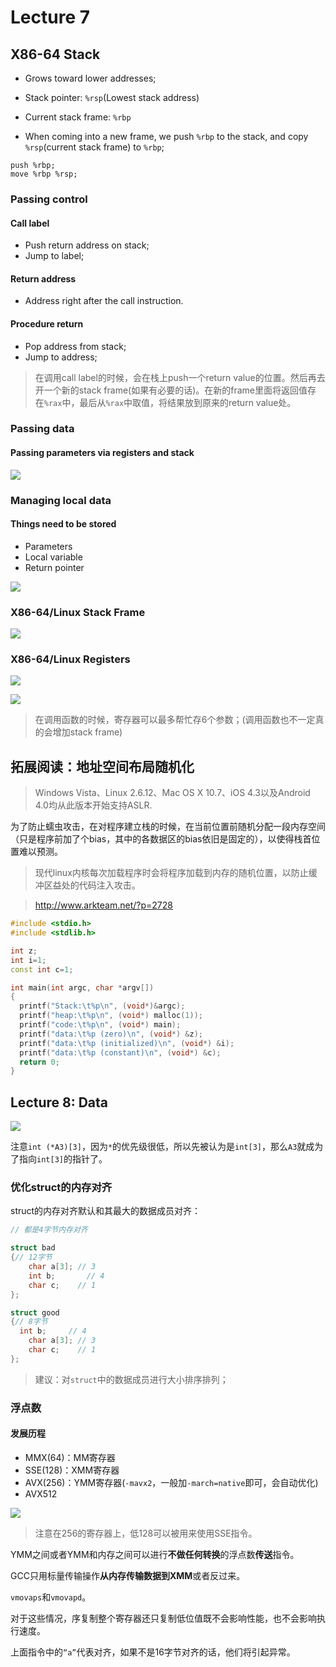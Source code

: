 # Lecture 7

## X86-64 Stack

- Grows toward lower addresses;
- Stack pointer: `%rsp`(Lowest stack address)

- Current stack frame: `%rbp`
- When coming into a new frame, we push `%rbp` to the stack, and copy `%rsp`(current stack frame) to `%rbp`;

```assembly
push %rbp;
move %rbp %rsp;
```

### Passing control

#### Call label

- Push return address on stack;
- Jump to label;

#### Return address

- Address right after the call instruction.

#### Procedure return

- Pop address from stack;
- Jump to address;

> 在调用call label的时候，会在栈上push一个return value的位置。然后再去开一个新的stack frame(如果有必要的话)。在新的frame里面将返回值存在`%rax`中，最后从`%rax`中取值，将结果放到原来的return value处。

### Passing data

#### Passing parameters via registers and stack

![](https://i.loli.net/2019/04/24/5cbfc4ecd8175.png)



### Managing local data

#### Things need to be stored

- Parameters
- Local variable
- Return pointer

![](https://i.loli.net/2019/04/24/5cbfc86e9bb11.png)



### X86-64/Linux Stack Frame

![](https://i.loli.net/2019/04/24/5cbfc89b04dcb.png)



### X86-64/Linux Registers

![](https://i.loli.net/2019/04/24/5cbfc9e629f22.png)

![](https://i.loli.net/2019/04/24/5cbfca0c01d01.png)

> 在调用函数的时候，寄存器可以最多帮忙存6个参数；(调用函数也不一定真的会增加stack frame)



## 拓展阅读：地址空间布局随机化

> Windows Vista、Linux 2.6.12、Mac OS X 10.7、iOS 4.3以及Android 4.0均从此版本开始支持ASLR.

为了防止蠕虫攻击，在对程序建立栈的时候，在当前位置前随机分配一段内存空间（只是程序前加了个bias，其中的各数据区的bias依旧是固定的），以使得栈首位置难以预测。

> 现代linux内核每次加载程序时会将程序加载到内存的随机位置，以防止缓冲区益处的代码注入攻击。

> http://www.arkteam.net/?p=2728

```c++
#include <stdio.h>
#include <stdlib.h>

int z;
int i=1;
const int c=1;

int main(int argc, char *argv[])
{
  printf("Stack:\t%p\n", (void*)&argc);
  printf("heap:\t%p\n", (void*) malloc(1));
  printf("code:\t%p\n", (void*) main);
  printf("data:\t%p (zero)\n", (void*) &z);
  printf("data:\t%p (initialized)\n", (void*) &i);
  printf("data:\t%p (constant)\n", (void*) &c);
  return 0;
}
```



## Lecture 8: Data

![](https://i.loli.net/2019/04/25/5cc1b3c95b0f7.png)

注意`int (*A3)[3]`，因为`*`的优先级很低，所以先被认为是`int[3]`，那么`A3`就成为了指向`int[3]`的指针了。



### 优化struct的内存对齐

struct的内存对齐默认和其最大的数据成员对齐：

```c++
// 都是4字节内存对齐

struct bad
{// 12字节
	char a[3]; // 3
	int b;		 // 4
	char c;    // 1
};

struct good
{// 8字节
  int b;     // 4
	char a[3]; // 3
	char c;    // 1
};
```

> 建议：对`struct`中的数据成员进行大小排序排列；

### 浮点数

#### 发展历程

- MMX(64)：MM寄存器
- SSE(128)：XMM寄存器
- AVX(256)：YMM寄存器(`-mavx2`，一般加`-march=native`即可，会自动优化)
- AVX512

![](https://i.loli.net/2019/04/25/5cc1b7859b848.png)

> 注意在256的寄存器上，低128可以被用来使用SSE指令。

YMM之间或者YMM和内存之间可以进行**不做任何转换**的浮点数**传送**指令。

GCC只用标量传输操作**从内存传输数据到XMM**或者反过来。

`vmovaps`和`vmovapd`。

对于这些情况，序复制整个寄存器还只复制低位值既不会影响性能，也不会影响执行速度。

上面指令中的`“a”`代表对齐，如果不是16字节对齐的话，他们将引起异常。